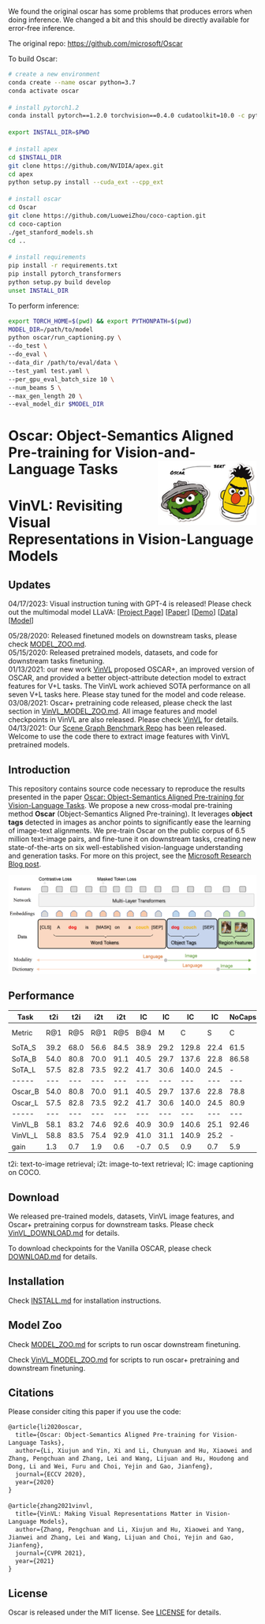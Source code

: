 We found the original oscar has some problems that produces errors when doing inference. We changed a bit and this should be directly available for error-free inference. 

The original repo: https://github.com/microsoft/Oscar

To build Oscar:

```sh
# create a new environment
conda create --name oscar python=3.7
conda activate oscar

# install pytorch1.2
conda install pytorch==1.2.0 torchvision==0.4.0 cudatoolkit=10.0 -c pytorch

export INSTALL_DIR=$PWD

# install apex
cd $INSTALL_DIR
git clone https://github.com/NVIDIA/apex.git
cd apex
python setup.py install --cuda_ext --cpp_ext

# install oscar
cd Oscar
git clone https://github.com/LuoweiZhou/coco-caption.git
cd coco-caption
./get_stanford_models.sh
cd ..

# install requirements
pip install -r requirements.txt
pip install pytorch_transformers
python setup.py build develop
unset INSTALL_DIR
```

To perform inference:
```sh
export TORCH_HOME=$(pwd) && export PYTHONPATH=$(pwd)
MODEL_DIR=/path/to/model
python oscar/run_captioning.py \
--do_test \
--do_eval \
--data_dir /path/to/eval/data \
--test_yaml test.yaml \
--per_gpu_eval_batch_size 10 \
--num_beams 5 \
--max_gen_length 20 \
--eval_model_dir $MODEL_DIR
```

# Oscar: Object-Semantics Aligned Pre-training for Vision-and-Language Tasks    <img src="docs/oscar_logo.png" width="200" align="right"> 
# VinVL: Revisiting Visual Representations in Vision-Language Models  
## Updates

04/17/2023: Visual instruction tuning with GPT-4 is released! Please check out the multimodal model LLaVA: [[Project Page](https://llava-vl.github.io/)] [[Paper](https://arxiv.org/abs/2304.08485)] [[Demo](https://llava.hliu.cc/)]  [[Data](https://huggingface.co/datasets/liuhaotian/LLaVA-Instruct-150K)] [[Model](https://huggingface.co/liuhaotian/LLaVA-13b-delta-v0)] 

05/28/2020: Released finetuned models on downstream tasks, please check [MODEL_ZOO.md](MODEL_ZOO.md). <br/>
05/15/2020: Released pretrained models, datasets, and code for downstream tasks finetuning. <br/>
01/13/2021: our new work [VinVL](https://arxiv.org/abs/2101.00529) proposed OSCAR+, an improved version of OSCAR, and provided a better object-attribute detection model to extract features for V+L tasks. The VinVL work achieved SOTA performance on all seven V+L tasks here. Please stay tuned for the model and code release. <br/>
03/08/2021: Oscar+ pretraining code released, please check the last section in [VinVL_MODEL_ZOO.md](VinVL_MODEL_ZOO.md). All image features and model checkpoints in VinVL are also released. Please check [VinVL](https://github.com/pzzhang/VinVL) for details. <br/>
04/13/2021: Our [Scene Graph Benchmark Repo](https://github.com/microsoft/scene_graph_benchmark) has been released. Welcome to use the code there to extract image features with VinVL pretrained models. <br/>


## Introduction
This repository contains source code necessary to reproduce the results presented in the paper [Oscar: Object-Semantics Aligned Pre-training for Vision-Language Tasks](https://arxiv.org/abs/2004.06165).
We propose a new cross-modal pre-training method **Oscar** (Object-Semantics Aligned Pre-training). It leverages **object tags** detected in images as anchor points to significantly ease the learning of image-text alignments. We pre-train Oscar on the public corpus of 6.5 million text-image pairs, and fine-tune it on downstream tasks, creating new state-of-the-arts on six well-established vision-language understanding and generation tasks. For more on this project, see the [Microsoft Research Blog post](https://www.microsoft.com/en-us/research/blog/objects-are-the-secret-key-to-revealing-the-world-between-vision-and-language/).


<img src="docs/oscar.PNG" width="650"> 

## Performance
Task    | t2i | t2i | i2t | i2t | IC  | IC  |  IC  |  IC  | NoCaps | NoCaps |   VQA    |  NLVR2  |   GQA   |
--------|-----|-----|-----|-----|-----|-----|------|------|--------|--------|----------|---------|---------|
Metric	| R@1 | R@5 | R@1 | R@5 | B@4 |  M  |  C   |   S  |    C   |    S   | test-std | test-P  | test-std|
SoTA_S  |39.2 | 68.0|56.6 | 84.5|38.9 |29.2 |129.8 | 22.4 |   61.5 |  9.2   |  70.92   | 58.80   | 63.17   |
SoTA_B  |54.0 | 80.8|70.0 | 91.1|40.5 |29.7 |137.6 | 22.8 |   86.58| 12.38  |  73.67   | 79.30   |   -     |
SoTA_L  |57.5 | 82.8|73.5 | 92.2|41.7 |30.6 |140.0 | 24.5 |     -  |   -    |  74.93   | 81.47   |   -     |
-----   |---  |---  |---  |---  |---  |---  |---   |---   |---     |---     |---       |---      |---      |
Oscar_B |54.0 | 80.8|70.0 | 91.1|40.5 |29.7 |137.6 | 22.8 |   78.8 | 11.7   |  73.44   | 78.36   | 61.62   |
Oscar_L |57.5 | 82.8|73.5 | 92.2|41.7 |30.6 |140.0 | 24.5 |   80.9 | 11.3   |  73.82   | 80.05   |   -     |
-----   |---  |---  |---  |---  |---  |---  |---   |---   |---     |---     |---       |---      |---      |
VinVL_B |58.1 | 83.2|74.6 | 92.6|40.9 |30.9 |140.6 | 25.1 |   92.46| 13.07  |  76.12   | 83.08   | 64.65   |
VinVL_L |58.8 | 83.5|75.4 | 92.9|41.0 |31.1 |140.9 | 25.2 |     -  |   -    |  76.62   | 83.98   |   -     |
gain    | 1.3 |  0.7| 1.9 |  0.6| -0.7| 0.5 | 0.9  | 0.7  |    5.9 |  0.7   |   1.69   |  2.51   |  1.48   |

t2i: text-to-image retrieval; i2t: image-to-text retrieval; IC: image captioning on COCO. 


## Download
We released pre-trained models, datasets, VinVL image features, and Oscar+ pretraining corpus for downstream tasks. 
Please check [VinVL_DOWNLOAD.md](VinVL_DOWNLOAD.md) for details. 

To download checkpoints for the Vanilla OSCAR, please check [DOWNLOAD.md](DOWNLOAD.md) for details. 

## Installation
Check [INSTALL.md](INSTALL.md) for installation instructions.

## Model Zoo
Check [MODEL_ZOO.md](MODEL_ZOO.md) for scripts to run oscar downstream finetuning.

Check [VinVL_MODEL_ZOO.md](VinVL_MODEL_ZOO.md) for scripts to run oscar+ pretraining and downstream finetuning.

## Citations
Please consider citing this paper if you use the code:
```
@article{li2020oscar,
  title={Oscar: Object-Semantics Aligned Pre-training for Vision-Language Tasks},
  author={Li, Xiujun and Yin, Xi and Li, Chunyuan and Hu, Xiaowei and Zhang, Pengchuan and Zhang, Lei and Wang, Lijuan and Hu, Houdong and Dong, Li and Wei, Furu and Choi, Yejin and Gao, Jianfeng},
  journal={ECCV 2020},
  year={2020}
}

@article{zhang2021vinvl,
  title={VinVL: Making Visual Representations Matter in Vision-Language Models},
  author={Zhang, Pengchuan and Li, Xiujun and Hu, Xiaowei and Yang, Jianwei and Zhang, Lei and Wang, Lijuan and Choi, Yejin and Gao, Jianfeng},
  journal={CVPR 2021},
  year={2021}
}
```

## License
Oscar is released under the MIT license. See [LICENSE](LICENSE) for details. 

